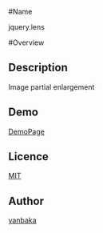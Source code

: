 #Name

jquery.lens

#Overview

## Description

Image partial enlargement

## Demo

[DemoPage](https://yanbaka.github.io/lens/demo.html)

## Licence

[MIT](https://github.com/yanbaka/lens/blob/master/LICENSE)

## Author

[yanbaka](https://github.com/yanbaka)